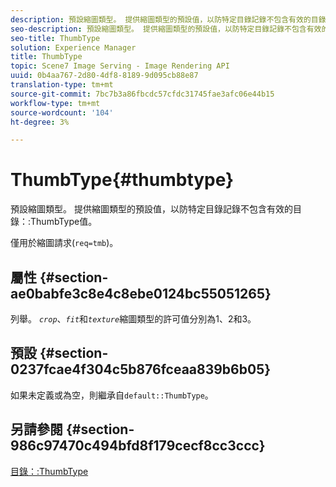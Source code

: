 ```yaml
---
description: 預設縮圖類型。 提供縮圖類型的預設值，以防特定目錄記錄不包含有效的目錄ThumbType值。
seo-description: 預設縮圖類型。 提供縮圖類型的預設值，以防特定目錄記錄不包含有效的目錄ThumbType值。
seo-title: ThumbType
solution: Experience Manager
title: ThumbType
topic: Scene7 Image Serving - Image Rendering API
uuid: 0b4aa767-2d80-4df8-8189-9d095cb88e87
translation-type: tm+mt
source-git-commit: 7bc7b3a86fbcdc57cfdc31745fae3afc06e44b15
workflow-type: tm+mt
source-wordcount: '104'
ht-degree: 3%

---
```



# ThumbType{#thumbtype}

預設縮圖類型。 提供縮圖類型的預設值，以防特定目錄記錄不包含有效的目錄：:ThumbType值。

僅用於縮圖請求(`req=tmb`)。

## 屬性 {#section-ae0babfe3c8e4c8ebe0124bc55051265}

列舉。 *`crop`*、*`fit`*&#x200B;和&#x200B;*`texture`*&#x200B;縮圖類型的許可值分別為1、2和3。

## 預設 {#section-0237fcae4f304c5b876fceaa839b6b05}

如果未定義或為空，則繼承自`default::ThumbType`。

## 另請參閱 {#section-986c97470c494bfd8f179cecf8cc3ccc}

[目錄：:ThumbType](../../../../../is-api/image-catalog/image-serving-api-ref/c-image-catalog-reference/c-image-svg-data-reference/c-image-data-reference/r-thumbtype-cat.md#reference-41149ddffc8749cba2f8d9c8e2611e03)

